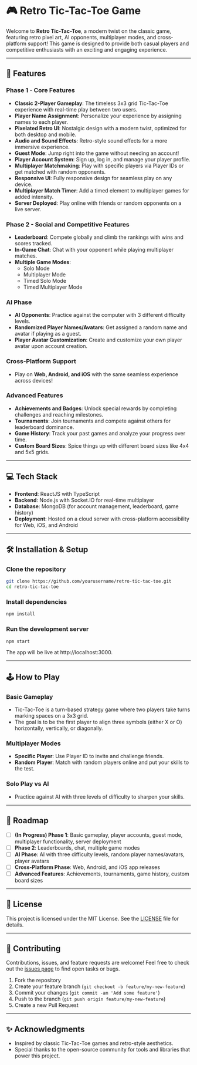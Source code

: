 # 🎮 Retro Tic-Tac-Toe Game

Welcome to **Retro Tic-Tac-Toe**, a modern twist on the classic game, featuring retro pixel art, AI opponents, multiplayer modes, and cross-platform support! This game is designed to provide both casual players and competitive enthusiasts with an exciting and engaging experience.

---

## 🚀 Features

### **Phase 1 - Core Features**
- **Classic 2-Player Gameplay**: The timeless 3x3 grid Tic-Tac-Toe experience with real-time play between two users.
- **Player Name Assignment**: Personalize your experience by assigning names to each player.
- **Pixelated Retro UI**: Nostalgic design with a modern twist, optimized for both desktop and mobile.
- **Audio and Sound Effects**: Retro-style sound effects for a more immersive experience.
- **Guest Mode**: Jump right into the game without needing an account!
- **Player Account System**: Sign up, log in, and manage your player profile.
- **Multiplayer Matchmaking**: Play with specific players via Player IDs or get matched with random opponents.
- **Responsive UI**: Fully responsive design for seamless play on any device.
- **Multiplayer Match Timer**: Add a timed element to multiplayer games for added intensity.
- **Server Deployed**: Play online with friends or random opponents on a live server.

### **Phase 2 - Social and Competitive Features**
- **Leaderboard**: Compete globally and climb the rankings with wins and scores tracked.
- **In-Game Chat**: Chat with your opponent while playing multiplayer matches.
- **Multiple Game Modes**:
  - Solo Mode
  - Multiplayer Mode
  - Timed Solo Mode
  - Timed Multiplayer Mode

### **AI Phase**
- **AI Opponents**: Practice against the computer with 3 different difficulty levels.
- **Randomized Player Names/Avatars**: Get assigned a random name and avatar if playing as a guest.
- **Player Avatar Customization**: Create and customize your own player avatar upon account creation.

### **Cross-Platform Support**
- Play on **Web, Android, and iOS** with the same seamless experience across devices!

### **Advanced Features**
- **Achievements and Badges**: Unlock special rewards by completing challenges and reaching milestones.
- **Tournaments**: Join tournaments and compete against others for leaderboard dominance.
- **Game History**: Track your past games and analyze your progress over time.
- **Custom Board Sizes**: Spice things up with different board sizes like 4x4 and 5x5 grids.

---

## 💻 Tech Stack
- **Frontend**: ReactJS with TypeScript
- **Backend**: Node.js with Socket.IO for real-time multiplayer
- **Database**: MongoDB (for account management, leaderboard, game history)
- **Deployment**: Hosted on a cloud server with cross-platform accessibility for Web, iOS, and Android

---

## 🛠️ Installation & Setup

### **Clone the repository**
```bash
git clone https://github.com/yourusername/retro-tic-tac-toe.git
cd retro-tic-tac-toe
```
### **Install dependencies**
```bash
npm install
```
### **Run the development server**
```bash
npm start
```
The app will be live at http://localhost:3000.

---

## 🕹️ How to Play

### **Basic Gameplay**
- Tic-Tac-Toe is a turn-based strategy game where two players take turns marking spaces on a 3x3 grid.
- The goal is to be the first player to align three symbols (either X or O) horizontally, vertically, or diagonally.

### **Multiplayer Modes**
- **Specific Player**: Use Player ID to invite and challenge friends.
- **Random Player**: Match with random players online and put your skills to the test.

### **Solo Play vs AI**
- Practice against AI with three levels of difficulty to sharpen your skills.

---

## 🎯 Roadmap

- [ ] **(In Progress) Phase 1**: Basic gameplay, player accounts, guest mode, multiplayer functionality, server deployment 
- [ ] **Phase 2**: Leaderboards, chat, multiple game modes
- [ ] **AI Phase**: AI with three difficulty levels, random player names/avatars, player avatars
- [ ] **Cross-Platform Phase**: Web, Android, and iOS app releases
- [ ] **Advanced Features**: Achievements, tournaments, game history, custom board sizes

---

## 📜 License

This project is licensed under the MIT License. See the [LICENSE](LICENSE) file for details.

---

## 🤝 Contributing

Contributions, issues, and feature requests are welcome! Feel free to check out the [issues page](https://github.com/yourusername/retro-tic-tac-toe/issues) to find open tasks or bugs.

1. Fork the repository
2. Create your feature branch (`git checkout -b feature/my-new-feature`)
3. Commit your changes (`git commit -am 'Add some feature'`)
4. Push to the branch (`git push origin feature/my-new-feature`)
5. Create a new Pull Request

---

## ✨ Acknowledgments

- Inspired by classic Tic-Tac-Toe games and retro-style aesthetics.
- Special thanks to the open-source community for tools and libraries that power this project.
